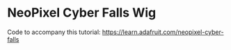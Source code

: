 # NeoPixel Cyber Falls Wig

Code to accompany this tutorial:
https://learn.adafruit.com/neopixel-cyber-falls
